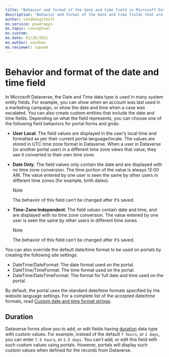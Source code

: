 ```yaml
---
title: "Behavior and format of the date and time field in Microsoft Dataverse | MicrosoftDocs"
description: "Behavior and format of the date and time fields that are used in a portal."
author: sandhangitmsft
ms.service: powerapps
ms.topic: conceptual
ms.custom: 
ms.date: 01/26/2021
ms.author: sandhan
ms.reviewer: tapanm
---
```


# Behavior and format of the date and time field

In Microsoft Dataverse, the Date and Time data type is used in many system entity fields. For example, you can show when an account was last used in a marketing campaign, or show the date and time when a case was escalated. You can also create custom entities that include the date and time fields. Depending on what the field represents, you can choose one of the following field behaviors for portal forms and grids: 
- **User Local**: The field values are displayed in the user’s local time and formatted as per their current portal language/locale. The values are stored in UTC time zone format in Dataverse. When a user in Dataverse (or another portal user) in a different time zone views that value, they see it converted to their own time zone.
- **Date Only**: The field values only contain the date and are displayed with no time zone conversion. The time portion of the value is always 12:00 AM. The value entered by one user is seen the same by other users in different time zones (for example, birth dates).
  
  > [!Note]
  > The behavior of this field can’t be changed after it’s saved.
  
- **Time-Zone Independent**: The field values contain date and time, and are displayed with no time zone conversion. The value entered by one user is seen the same by other users in different time zones.
  
  > [!Note]
  > The behavior of this field can’t be changed after it’s saved.

You can also override the default date/time format to be used on portals by creating the following site settings:
- DateTime/DateFormat: The date format used on the portal. 
- DateTime/TimeFormat: The time format used on the portal. 
- DateTime/DateTimeFormat: The format for full date and time used on the portal.

By default, the portal uses the standard date/time formats specified by the website language settings. For a complete list of the accepted date/time formats, read [Custom date and time format strings](https://docs.microsoft.com/dotnet/standard/base-types/custom-date-and-time-format-strings).

## Duration

Dataverse forms allow you to add, or edit fields having [duration](../../data-platform/create-edit-field-portal.md) data type with custom values. For example, instead of the default `7 hours`, or `2 days`, you can enter `7.5 hours`, or `2.5 days`. You can't add, or edit this field with such custom values using portals. However, portals will display such custom values when defined for the records from Dataverse.
